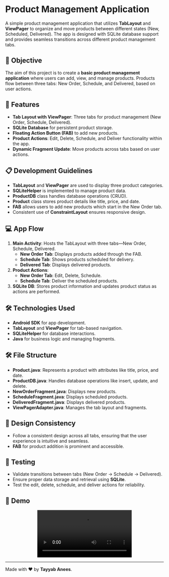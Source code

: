 # Product Management Application

A simple product management application that utilizes **TabLayout** and **ViewPager** to organize and move products between different states (New, Scheduled, Delivered). The app is designed with SQLite database support and provides seamless transitions across different product management tabs.

## 🚀 Objective
The aim of this project is to create a **basic product management application** where users can add, view, and manage products. Products flow between three tabs: New Order, Schedule, and Delivered, based on user actions.

## 🌟 Features
- **Tab Layout with ViewPager**: Three tabs for product management (New Order, Schedule, Delivered).
- **SQLite Database** for persistent product storage.
- **Floating Action Button (FAB)** to add new products.
- **Product Actions**: Edit, Delete, Schedule, and Deliver functionality within the app.
- **Dynamic Fragment Update**: Move products across tabs based on user actions.

## 📋 Development Guidelines
- **TabLayout** and **ViewPager** are used to display three product categories.
- **SQLiteHelper** is implemented to manage product data.
- **ProductDB** class handles database operations (CRUD).
- **Product** class stores product details like title, price, and date.
- **FAB** allows users to add new products which start in the New Order tab.
- Consistent use of **ConstraintLayout** ensures responsive design.

## 💻 App Flow
1. **Main Activity**: Hosts the TabLayout with three tabs—New Order, Schedule, Delivered.
    - **New Order Tab**: Displays products added through the FAB.
    - **Schedule Tab**: Shows products scheduled for delivery.
    - **Delivered Tab**: Displays delivered products.
2. **Product Actions**:
    - **New Order Tab**: Edit, Delete, Schedule.
    - **Schedule Tab**: Deliver the scheduled products.
3. **SQLite DB**: Stores product information and updates product status as actions are performed.

## 🛠 Technologies Used
- **Android SDK** for app development.
- **TabLayout** and **ViewPager** for tab-based navigation.
- **SQLiteHelper** for database interactions.
- **Java** for business logic and managing fragments.

## 🛠 File Structure
- **Product.java**: Represents a product with attributes like title, price, and date.
- **ProductDB.java**: Handles database operations like insert, update, and delete.
- **NewOrderFragment.java**: Displays new products.
- **ScheduleFragment.java**: Displays scheduled products.
- **DeliveredFragment.java**: Displays delivered products.
- **ViewPagerAdapter.java**: Manages the tab layout and fragments.

## 🎨 Design Consistency
- Follow a consistent design across all tabs, ensuring that the user experience is intuitive and seamless.
- **FAB** for product addition is prominent and accessible.

## 🧪 Testing
- Validate transitions between tabs (New Order → Schedule → Delivered).
- Ensure proper data storage and retrieval using **SQLite**.
- Test the edit, delete, schedule, and deliver actions for reliability.

## 📸 Demo
<div style="display: flex; justify-content: center; align-items: center;">
    <video class="as" src="https://github.com/user-attachments/assets/c8a9a6e2-e8d3-4a07-86a7-5000f72dd252" controls="controls" style="max-width: 100%;">
        Your browser does not support the video tag.
    </video>
</div>

---

Made with ❤ by **Tayyab Anees**.
